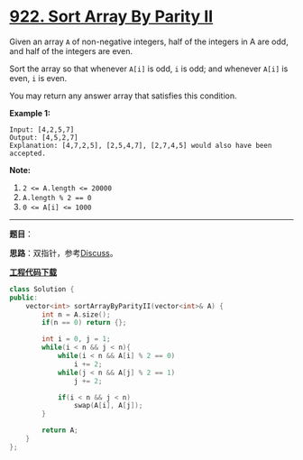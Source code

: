 # [922. Sort Array By Parity II](https://leetcode.com/problems/sort-array-by-parity-ii/)

Given an array `A` of non-negative integers, half of the integers in A are odd, and half of the integers are even.

Sort the array so that whenever `A[i]` is odd, `i` is odd; and whenever `A[i]` is even, `i` is even.

You may return any answer array that satisfies this condition.

**Example 1:**

```
Input: [4,2,5,7]
Output: [4,5,2,7]
Explanation: [4,7,2,5], [2,5,4,7], [2,7,4,5] would also have been accepted.
```

**Note:**

1. `2 <= A.length <= 20000`
2. `A.length % 2 == 0`
3. `0 <= A[i] <= 1000`

-----

**题目**：

**思路**：双指针，参考[Discuss](https://leetcode.com/problems/sort-array-by-parity-ii/discuss/181160/Java-two-pointer-one-pass-inplace)。

[**工程代码下载**](https://github.com/shenkh/leetcode)

```cpp
class Solution {
public:
    vector<int> sortArrayByParityII(vector<int>& A) {
        int n = A.size();
        if(n == 0) return {};

        int i = 0, j = 1;
        while(i < n && j < n){
            while(i < n && A[i] % 2 == 0)
                i += 2;
            while(j < n && A[j] % 2 == 1)
                j += 2;

            if(i < n && j < n)
                swap(A[i], A[j]);
        }

        return A;
    }
};
```
